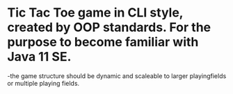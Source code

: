 # Tic Tac Toe game in CLI style, created by OOP standards. For the purpose to become familiar with Java 11 SE.  

-the game structure should be dynamic and scaleable to larger playingfields or multiple playing fields.
